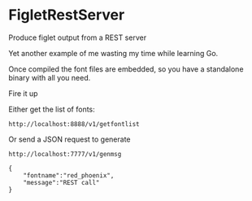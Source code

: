 # FigletRestServer
Produce figlet output from a REST server 

Yet another example of me wasting my time while learning Go.

Once compiled the font files are embedded, so you have a standalone binary with all you need.

Fire it up 

Either get the list of fonts:

```
http://localhost:8888/v1/getfontlist
```

Or send a JSON request to generate

```
http://localhost:7777/v1/genmsg
```

```
{
    "fontname":"red_phoenix",
    "message":"REST call"
}
```
